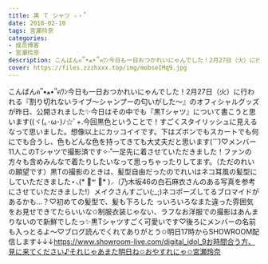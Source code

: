```yaml
---
title: 黒 Ｔ シャツ ✧‧˚
date: 2018-02-10
tags: 宮瀬玲奈
categories: 
- 成员博客
- 宮瀬玲奈
description: こんばんฅ՞•ﻌ•՞ฅﾜﾝ今日も一日おつかれいにゃんでした！2月27日（火）に行われる『割り切れないライブ～シャンプーの匂いがした～』のオフィシャルグッズが昨日、公開されました✨今日はその中でも『黒Tシャツ』に...
cover: https://files.zzzhxxx.top/img/mobseIMq9.jpg 
---
```


こんばんฅ՞•ﻌ•՞ฅﾜﾝ今日も一日おつかれいにゃんでした！2月27日（火）に行われる『割り切れないライブ～シャンプーの匂いがした～』のオフィシャルグッズが昨日、公開されました✨今日はその中でも『黒Tシャツ』について書こうと思います((ヾ(｡･ω･)ﾉ☆ﾟ+.今回黒色ということで！すごくスタイリッシュに見えるなって思いました。想像以上にカッコイイです。下はズボンでもスカートでも何にでも合うし、色もどんな色を持ってきても大丈夫だと思います(*´˘`*)♡メンバー11人このTシャツで撮影済です✧‧˚一足先に着させていただきました！ファンの方々も含めみんなで着たりしたいなって思っちゃったりしてます。（ただのれいの願望です）黒Tの撮影のときは、髪型自由だったのでれいはネコ耳風の髪型にしていただきました⋆⸜(* ॑꒳ ॑* )⸝（乃木坂46の白石麻衣さんのある写真を参考にさせていただきました!）メイクさんすごい(;_;)ネコポーズしてるブロマイドがあるかも...？♡初めての髪型で、髪も下ろした っいろいろなまた違った雰囲気をお見せできてたらいいな✩制服衣装じゃない、ラフなお洋服での撮影はあんまりないので新鮮でしたっ✨黒Tシャツすごく可愛いです♡後ろにメンバーの名前も入っとるよ～♡ブログ読んでくれてありがとう✩明日17時からSHOWROOM配信します↓↓↓https://www.showroom-live.com/digital_idol_9お時間合う方、見に来てください♪それじゃあまた明日ね✩おやすれにゃ✩宮瀬玲奈


